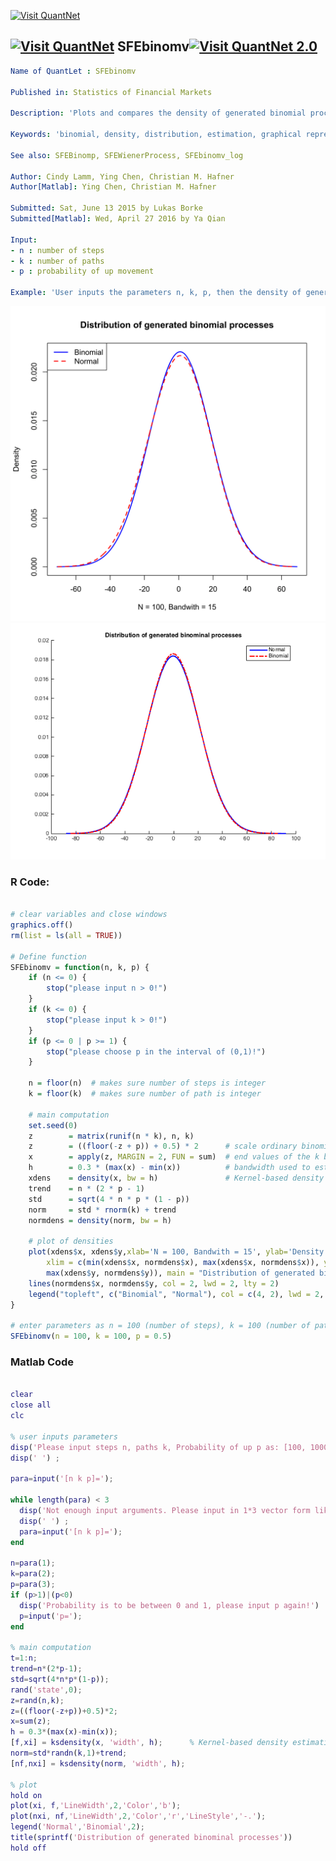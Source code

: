 
[<img src="https://github.com/QuantLet/Styleguide-and-FAQ/blob/master/pictures/banner.png" width="880" alt="Visit QuantNet">](http://quantlet.de/index.php?p=info)

## [<img src="https://github.com/QuantLet/Styleguide-and-Validation-procedure/blob/master/pictures/qloqo.png" alt="Visit QuantNet">](http://quantlet.de/) **SFEbinomv**[<img src="https://github.com/QuantLet/Styleguide-and-Validation-procedure/blob/master/pictures/QN2.png" width="60" alt="Visit QuantNet 2.0">](http://quantlet.de/d3/ia)

```yaml
Name of QuantLet : SFEbinomv

Published in: Statistics of Financial Markets

Description: 'Plots and compares the density of generated binomial processes with the density of normally distributed random variables.'

Keywords: 'binomial, density, distribution, estimation, graphical representation, kernel, normal, normal-distribution, plot, process, random-number-generation'

See also: SFEBinomp, SFEWienerProcess, SFEbinomv_log

Author: Cindy Lamm, Ying Chen, Christian M. Hafner
Author[Matlab]: Ying Chen, Christian M. Hafner

Submitted: Sat, June 13 2015 by Lukas Borke
Submitted[Matlab]: Wed, April 27 2016 by Ya Qian

Input:
- n : number of steps
- k : number of paths
- p : probability of up movement

Example: 'User inputs the parameters n, k, p, then the density of generated binomial processes with the normal density is plotted.'

```

![Picture1](SFEbinomv-1.png)
![Picture2](SFEbinomv(Matlab).png)

### R Code:
```r

# clear variables and close windows
graphics.off()
rm(list = ls(all = TRUE))

# Define function
SFEbinomv = function(n, k, p) {
    if (n <= 0) {
        stop("please input n > 0!")
    }
    if (k <= 0) {
        stop("please input k > 0!")
    }
    if (p <= 0 | p >= 1) {
        stop("please choose p in the interval of (0,1)!")
    }
    
    n = floor(n)  # makes sure number of steps is integer
    k = floor(k)  # makes sure number of path is integer
    
    # main computation
    set.seed(0)
    z        = matrix(runif(n * k), n, k)
    z        = ((floor(-z + p)) + 0.5) * 2      # scale ordinary binomial processes
    x        = apply(z, MARGIN = 2, FUN = sum)  # end values of the k binomial processes
    h        = 0.3 * (max(x) - min(x))          # bandwidth used to estimate the density of end values
    xdens    = density(x, bw = h)               # Kernel-based density estimation with specified bandwidth
    trend    = n * (2 * p - 1)
    std      = sqrt(4 * n * p * (1 - p))
    norm     = std * rnorm(k) + trend
    normdens = density(norm, bw = h)
    
    # plot of densities
    plot(xdens$x, xdens$y,xlab='N = 100, Bandwith = 15', ylab='Density', type = "l", lwd = 2, col = 4, 
		xlim = c(min(xdens$x, normdens$x), max(xdens$x, normdens$x)), ylim = c(min(xdens$y, normdens$y), 
		max(xdens$y, normdens$y)), main = "Distribution of generated binomial processes")
    lines(normdens$x, normdens$y, col = 2, lwd = 2, lty = 2)
    legend("topleft", c("Binomial", "Normal"), col = c(4, 2), lwd = 2, lty = 1:2)
}

# enter parameters as n = 100 (number of steps), k = 100 (number of paths), p = 0.5 (probability of up movement)
SFEbinomv(n = 100, k = 100, p = 0.5) 
```
### Matlab Code
```matlab

clear
close all
clc

% user inputs parameters
disp('Please input steps n, paths k, Probability of up p as: [100, 1000, 0.5]');
disp(' ') ;

para=input('[n k p]=');

while length(para) < 3
  disp('Not enough input arguments. Please input in 1*3 vector form like [100, 1000, 0.5] or [100 1000 0.5]');
  disp(' ') ;
  para=input('[n k p]=');
end

n=para(1);
k=para(2);
p=para(3);
if (p>1)|(p<0)
  disp('Probability is to be between 0 and 1, please input p again!')
  p=input('p=');
end

% main computation
t=1:n;
trend=n*(2*p-1);
std=sqrt(4*n*p*(1-p));
rand('state',0);
z=rand(n,k);
z=((floor(-z+p))+0.5)*2;
x=sum(z); 
h = 0.3*(max(x)-min(x));
[f,xi] = ksdensity(x, 'width', h);      % Kernel-based density estimation with specified bandwidth
norm=std*randn(k,1)+trend;
[nf,nxi] = ksdensity(norm, 'width', h);

% plot
hold on
plot(xi, f,'LineWidth',2,'Color','b');
plot(nxi, nf,'LineWidth',2,'Color','r','LineStyle','-.');
legend('Normal','Binomial',2);
title(sprintf('Distribution of generated binominal processes'))  
hold off
```

